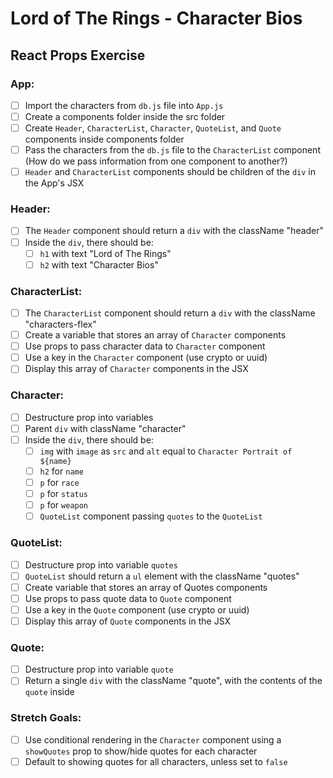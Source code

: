 # Lord of The Rings - Character Bios
## React Props Exercise

### App: 
- [ ] Import the characters from `db.js` file into `App.js`
- [ ] Create a components folder inside the src folder
- [ ] Create `Header`, `CharacterList`, `Character`, `QuoteList`, and `Quote` components inside components folder
- [ ] Pass the characters from the `db.js` file to the `CharacterList` component (How do we pass information from one component to another?)
- [ ] `Header` and `CharacterList` components should be children of the `div` in the App's JSX

### Header: 
- [ ] The `Header` component should return a `div` with the className "header"
- [ ] Inside the `div`, there should be:
  - [ ] `h1` with text "Lord of The Rings"
  - [ ] `h2` with text "Character Bios"

### CharacterList:
- [ ] The `CharacterList` component should return a `div` with the className "characters-flex"
- [ ] Create a variable that stores an array of `Character` components
- [ ] Use props to pass character data to `Character` component
- [ ] Use a key in the `Character` component (use crypto or uuid)
- [ ] Display this array of `Character` components in the JSX 

### Character:
- [ ] Destructure prop into variables
- [ ] Parent `div` with className "character"
- [ ] Inside the `div`, there should be:
  - [ ] `img` with `image` as `src` and `alt` equal to `Character Portrait of ${name}`
  - [ ] `h2` for `name`
  - [ ] `p` for `race`  
  - [ ] `p`  for `status`
  - [ ] `p` for `weapon`
  - [ ] `QuoteList` component passing `quotes` to the `QuoteList`

### QuoteList:
- [ ] Destructure prop into variable `quotes`
- [ ] `QuoteList` should return a `ul` element with the className "quotes"
- [ ] Create variable that stores an array of Quotes components
- [ ] Use props to pass quote data to `Quote` component
- [ ] Use a key in the `Quote` component (use crypto or uuid)
- [ ] Display this array of `Quote` components in the JSX 

### Quote:
- [ ] Destructure prop into variable `quote`
- [ ] Return a single `div` with the className "quote", with the contents of the `quote` inside 

### Stretch Goals: 
- [ ] Use conditional rendering in the `Character` component using a `showQuotes` prop to show/hide quotes for each character
- [ ] Default to showing quotes for all characters, unless set to `false`
